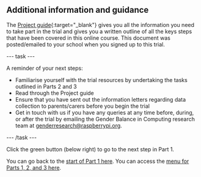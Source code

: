 ## Additional information and guidance

The [Project guide](https://ncce.io/xiv8pO){:target="_blank"} gives you all the information you need to take part in the trial and gives you a written outline of all the keys steps that have been covered in this online course. This document was posted/emailed to your school when you signed up to this trial.

---  task  ---

A reminder of your next steps:
+ Familiarise yourself with the trial resources by undertaking the tasks outlined in Parts 2 and 3
+ Read through the Project guide
+ Ensure that you have sent out the information letters regarding data collection to parents/carers before you begin the trial
+ Get in touch with us if you have any queries at any time before, during, or after the trial by emailing the Gender Balance in Computing research team at [genderresearch@raspberrypi.org](genderresearch@raspberrypi.org).

---  /task  ---

Click the green button (below right) to go to the next step in Part 1.

You can go back to the [start of Part 1 here](https://projects.raspberrypi.org/en/projects/Year8-RelevanceTraining-Part1-GBICi4).
You can access the [menu for Parts 1, 2, and 3 here](https://projects.raspberrypi.org/en/pathways/year8-relevancetraining-gbici4).
